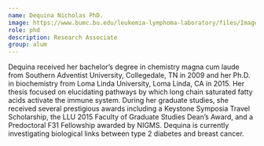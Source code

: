 ```yaml
---
name: Dequina Nicholas PhD.
image: https://www.bumc.bu.edu/leukemia-lymphoma-laboratory/files/Images/Anupama.jpg
role: phd
description: Research Associate
group: alum
---
```


Dequina received her bachelor’s degree in chemistry magna cum laude from Southern Adventist University, Collegedale, TN in 2009 and her Ph.D. in biochemistry from Loma Linda University, Loma Linda, CA in 2015. Her thesis focused on elucidating pathways by which long chain saturated fatty acids activate the immune system. During her graduate studies, she received several prestigious awards including a Keystone Symposia Travel Scholarship, the LLU 2015 Faculty of Graduate Studies Dean’s Award, and a Predoctoral F31 Fellowship awarded by NIGMS. Dequina is currently investigating biological links between type 2 diabetes and breast cancer.
